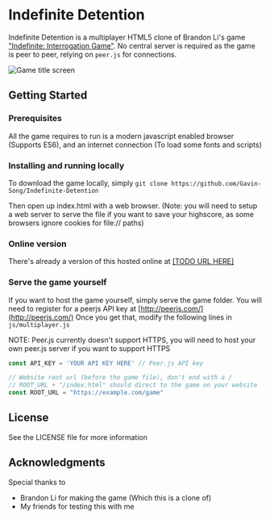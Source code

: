 # Indefinite Detention

Indefinite Detention is a multiplayer HTML5 clone of Brandon Li's game ["Indefinite: Interrogation Game"](https://play.google.com/store/apps/details?id=air.me.brandlibel.indefinite&hl=en). No central server is required as the game is peer to peer, relying on `peer.js` for connections.

![Game title screen](https://i.imgur.com/2yUDYLS.jpg)

## Getting Started

### Prerequisites
All the game requires to run is a modern javascript enabled browser (Supports ES6), and an internet connection (To load some fonts and scripts)

### Installing and running locally
To download the game locally, simply
`git clone https://github.com/Gavin-Song/Indefinite-Detention`

Then open up index.html with a web browser. (Note: you will need to setup a web server to serve the file if you want to save your highscore, as some browsers ignore cookies for file:// paths)

### Online version
There's already a version of this hosted online at [\[TODO URL HERE\]](URL%20HREF)

### Serve the game yourself
If you want to host the game yourself, simply serve the game folder. You will need to register for a peerjs API key at [http://peerjs.com/](http://peerjs.com/) Once you get that, modify the following lines in `js/multiplayer.js`

NOTE: Peer.js currently doesn't support HTTPS, you will need to host your own peer.js server if you want to support HTTPS

```javascript
const API_KEY = 'YOUR API KEY HERE' // Peer.js API key

// Website root url (before the game file), don't end with a /
// ROOT_URL + "/index.html" should direct to the game on your website
const ROOT_URL = "https://example.com/game"   
```
## License
See the LICENSE file for more information

## Acknowledgments
Special thanks to

 - Brandon Li for making the game (Which this is a clone of)
 - My friends for testing this with me
